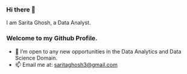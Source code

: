 ### Hi there 👋
I am Sarita Ghosh, a Data Analyst. 
### Welcome to my Github Profile.
* 🔭 I’m open to any new opportunities in the Data Analytics and Data Science Domain.
* 📫 Email me at: saritaghosh3@gmail.com
<!--
**S3Ghosh/S3Ghosh** is a ✨ _special_ ✨ repository because its `README.md` (this file) appears on your GitHub profile.

Here are some ideas to get you started:


- 🌱 I’m currently learning ...
- 👯 I’m looking to collaborate on ...
- 🤔 I’m looking for help with ...
- 💬 Ask me about ...
- 📫 How to reach me: ...
- 😄 Pronouns: ...
- ⚡ Fun fact: ...
-->

